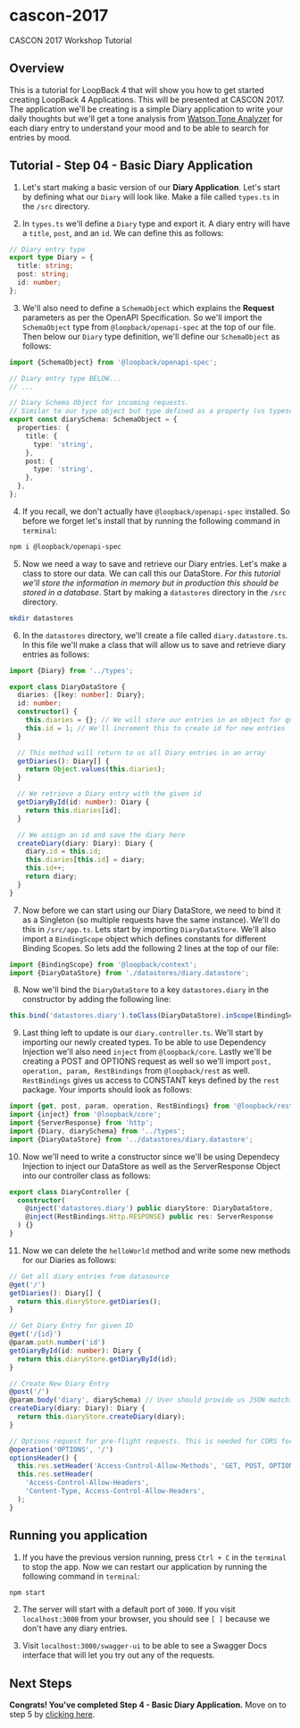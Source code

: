 # cascon-2017
CASCON 2017 Workshop Tutorial

## Overview
This is a tutorial for LoopBack 4 that will show you how to get started creating LoopBack 4 Applications. This will be presented at CASCON 2017. The application we'll be creating is a simple Diary application to write your daily thoughts but we'll get a tone analysis from [Watson Tone Analyzer](https://www.ibm.com/watson/services/tone-analyzer/) for each diary entry to understand your mood and to be able to search for entries by mood.

## Tutorial - Step 04 - Basic Diary Application
1. Let's start making a basic version of our __Diary Application__. Let's start by defining what our `Diary` will look like. Make a file called `types.ts` in the `/src` directory. 

2. In `types.ts` we'll define a `Diary` type and export it. A diary entry will have a `title`, `post`, and an `id`. We can define this as follows:

```ts
// Diary entry type
export type Diary = {
  title: string;
  post: string;
  id: number;
};
```

3. We'll also need to define a `SchemaObject` which explains the __Request__ parameters as per the OpenAPI Specification. So we'll import the `SchemaObject` type from `@loopback/openapi-spec` at the top of our file. Then below our `Diary` type definition, we'll define our `SchemaObject` as follows:

```ts
import {SchemaObject} from '@loopback/openapi-spec';

// Diary entry type BELOW... 
// ... 

// Diary Schema Object for incoming requests.
// Similar to our type object but type defined as a property (vs typescript type)
export const diarySchema: SchemaObject = {
  properties: {
    title: {
      type: 'string',
    },
    post: {
      type: 'string',
    },
  },
};
```

4. If you recall, we don't actually have `@loopback/openapi-spec` installed. So before we forget let's install that by running the following command in `terminal`:

```sh
npm i @loopback/openapi-spec
```

5. Now we need a way to save and retrieve our Diary entries. Let's make a class to store our data. We can call this our DataStore. *For this tutorial we'll store the information in memory but in production this should be stored in a database*. Start by making a `datastores` directory in the `/src` directory.

```sh
mkdir datastores
```

6. In the `datastores` directory, we'll create a file called `diary.datastore.ts`. In this file we'll make a class that will allow us to save and retrieve diary entries as follows:

```ts
import {Diary} from '../types';

export class DiaryDataStore {
  diaries: {[key: number]: Diary};
  id: number;
  constructor() {
    this.diaries = {}; // We will store our entries in an object for quick operations
    this.id = 1; // We'll increment this to create id for new entries
  }

  // This method will return to us all Diary entries in an array
  getDiaries(): Diary[] {
    return Object.values(this.diaries);
  }

  // We retrieve a Diary entry with the given id
  getDiaryById(id: number): Diary {
    return this.diaries[id];
  }

  // We assign an id and save the diary here
  createDiary(diary: Diary): Diary {
    diary.id = this.id;
    this.diaries[this.id] = diary;
    this.id++;
    return diary;
  }
}
```

7. Now before we can start using our Diary DataStore, we need to bind it as a Singleton (so multiple requests have the same instance). We'll do this in `/src/app.ts`. Lets start by importing `DiaryDataStore`. We'll also import a `BindingScope` object which defines constants for different Binding Scopes. So lets add the following 2 lines at the top of our file:

```ts
import {BindingScope} from '@loopback/context';
import {DiaryDataStore} from './datastores/diary.datastore';
```

8. Now we'll bind the `DiaryDataStore` to a key `datastores.diary` in the constructor by adding the following line:

```ts
this.bind('datastores.diary').toClass(DiaryDataStore).inScope(BindingScope.SINGLETON);
```

9. Last thing left to update is our `diary.controller.ts`. We'll start by importing our newly created types. To be able to use Dependency Injection we'll also need `inject` from `@loopback/core`. Lastly we'll be creating a POST and OPTIONS request as well so we'll import `post, operation, param, RestBindings` from `@loopback/rest` as well. `RestBindings` gives us access to CONSTANT keys defined by the `rest` package. Your imports should look as follows:

```ts
import {get, post, param, operation, RestBindings} from '@loopback/rest';
import {inject} from '@loopback/core';
import {ServerResponse} from 'http';
import {Diary, diarySchema} from '../types';
import {DiaryDataStore} from '../datastores/diary.datastore';
```

10. Now we'll need to write a constructor since we'll be using Dependecy Injection to inject our DataStore as well as the ServerResponse Object into our controller class as follows:

```ts
export class DiaryController {
  constructor(
    @inject('datastores.diary') public diaryStore: DiaryDataStore,
    @inject(RestBindings.Http.RESPONSE) public res: ServerResponse
  ) {}
}
```

11. Now we can delete the `helloWorld` method and write some new methods for our Diaries as follows:

```ts
// Get all diary entries from datasource
@get('/')
getDiaries(): Diary[] {
  return this.diaryStore.getDiaries();
}

// Get Diary Entry for given ID
@get('/{id}')
@param.path.number('id')
getDiaryById(id: number): Diary {
  return this.diaryStore.getDiaryById(id);
}

// Create New Diary Entry
@post('/')
@param.body('diary', diarySchema) // User should provide us JSON matching this schema we defined earlier
createDiary(diary: Diary): Diary {
  return this.diaryStore.createDiary(diary);
}

// Options request for pre-flight requests. This is needed for CORS for when we test our API's.
@operation('OPTIONS', '/')
optionsHeader() {
  this.res.setHeader('Access-Control-Allow-Methods', 'GET, POST, OPTIONS');
  this.res.setHeader(
    'Access-Control-Allow-Headers',
    'Content-Type, Access-Control-Allow-Headers',
  );
}
```

## Running you application
1. If you have the previous version running, press `Ctrl + C` in the `terminal` to stop the app. Now we can restart our application by running the following command in `terminal`:

```sh
npm start
```

2. The server will start with a default port of `3000`. If you visit `localhost:3000` from your browser, you should see `[ ]` because we don't have any diary entries.

3. Visit `localhost:3000/swagger-ui` to be able to see a Swagger Docs interface that will let you try out any of the requests.

## Next Steps
__Congrats! You've completed Step 4 - Basic Diary Application.__ Move on to step 5 by [clicking here](https://github.com/torontoCascon/cascon-2017/tree/step-05).

